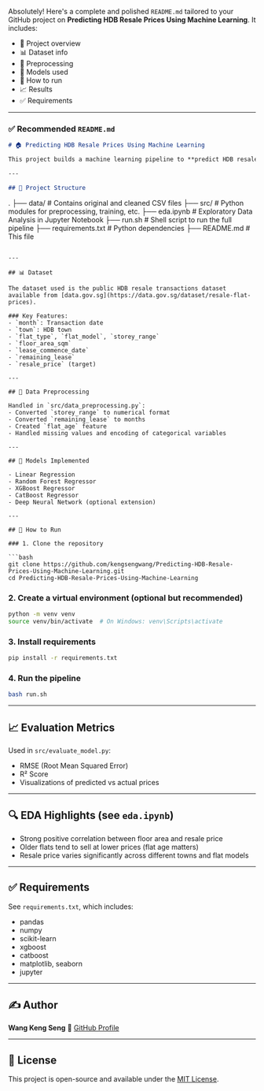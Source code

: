 Absolutely! Here's a complete and polished `README.md` tailored to your GitHub project on **Predicting HDB Resale Prices Using Machine Learning**. It includes:

* 🔹 Project overview
* 📊 Dataset info
* 🧹 Preprocessing
* 🤖 Models used
* 🚀 How to run
* 📈 Results
* ✅ Requirements

---

### ✅ Recommended `README.md`

```markdown
# 🏠 Predicting HDB Resale Prices Using Machine Learning

This project builds a machine learning pipeline to **predict HDB resale flat prices in Singapore** based on historical transaction data. The goal is to explore key factors influencing pricing and build a predictive model that can assist buyers, sellers, and policymakers.

---

## 📂 Project Structure

```

.
├── data/                   # Contains original and cleaned CSV files
├── src/                    # Python modules for preprocessing, training, etc.
├── eda.ipynb               # Exploratory Data Analysis in Jupyter Notebook
├── run.sh                  # Shell script to run the full pipeline
├── requirements.txt        # Python dependencies
├── README.md               # This file

````

---

## 📊 Dataset

The dataset used is the public HDB resale transactions dataset available from [data.gov.sg](https://data.gov.sg/dataset/resale-flat-prices).

### Key Features:
- `month`: Transaction date
- `town`: HDB town
- `flat_type`, `flat_model`, `storey_range`
- `floor_area_sqm`
- `lease_commence_date`
- `remaining_lease`
- `resale_price` (target)

---

## 🧹 Data Preprocessing

Handled in `src/data_preprocessing.py`:
- Converted `storey_range` to numerical format
- Converted `remaining_lease` to months
- Created `flat_age` feature
- Handled missing values and encoding of categorical variables

---

## 🤖 Models Implemented

- Linear Regression
- Random Forest Regressor
- XGBoost Regressor
- CatBoost Regressor
- Deep Neural Network (optional extension)

---

## 🚀 How to Run

### 1. Clone the repository

```bash
git clone https://github.com/kengsengwang/Predicting-HDB-Resale-Prices-Using-Machine-Learning.git
cd Predicting-HDB-Resale-Prices-Using-Machine-Learning
````

### 2. Create a virtual environment (optional but recommended)

```bash
python -m venv venv
source venv/bin/activate  # On Windows: venv\Scripts\activate
```

### 3. Install requirements

```bash
pip install -r requirements.txt
```

### 4. Run the pipeline

```bash
bash run.sh
```

---

## 📈 Evaluation Metrics

Used in `src/evaluate_model.py`:

* RMSE (Root Mean Squared Error)
* R² Score
* Visualizations of predicted vs actual prices

---

## 🔍 EDA Highlights (see `eda.ipynb`)

* Strong positive correlation between floor area and resale price
* Older flats tend to sell at lower prices (flat age matters)
* Resale price varies significantly across different towns and flat models

---

## ✅ Requirements

See `requirements.txt`, which includes:

* pandas
* numpy
* scikit-learn
* xgboost
* catboost
* matplotlib, seaborn
* jupyter

---

## ✍️ Author

**Wang Keng Seng**
🔗 [GitHub Profile](https://github.com/kengsengwang)

---

## 📌 License

This project is open-source and available under the [MIT License](LICENSE).


